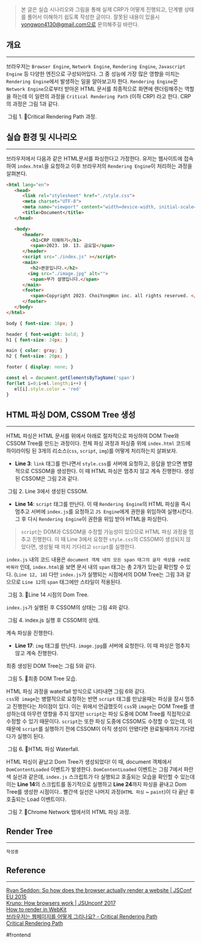 

> 본 글은 실습 시나리오와 그림을 통해 실제 CRP가 어떻게 진행되고, 단계별 상태를 풀어서 이해하기 쉽도록 작성한 글이다. 잘못된 내용이 있을시 yongwon4130@gmail.com으로 문의해주길 바란다.


## 개요
---
브라우저는 `Browser Engine`, `Network Engine`, `Rendering Engine`, `Javascript Engine` 등 다양한 엔진으로 구성되어있다.  그 중 성능에 가장 많은 영향을 미치는 `Rendering Engine`에서 발생하는 일을 알아보고자 한다. `Rendering Engine`은 `Network Engine`으로부터 받아온 HTML 문서를 최종적으로 화면에 렌더링해주는 역할을 하는데 이 일련의 과정을 `Critical Rendering Path` (이하 CRP) 라고 한다. CRP의 과정은 그림 1과 같다.  


<div class="img-container">
    <img class="img" src="https://i.imgur.com/a6uMzc4.png" alt=""/>
    <span class="caption">그림 1. Critical Rendering Path 과정.</span>
</div>



## 실습 환경 및 시나리오
---

브라우저에서 다음과 같은 HTML문서를 파싱한다고 가정한다.
유저는 웹사이트에 접속하여 `index.html`을 요청하고 이후 브라우저의 `Rendering Engine`이 처리하는 과정을 살펴본다.


```html {3,14,17} title="index.html"
<html lang="en">
   <head>
      <link rel="stylesheet" href="./style.css">
	  <meta charset="UTF-8">
	  <meta name="viewport" content="width=device-width, initial-scale=1.0">
	  <title>Document</title>
   </head>

   <body>
	  <header>
	     <h1>CRP 이해하기</h1>
	     <span>2023. 10. 13. 금요일</span>
	  </header>
	  <script src="./index.js" ></script>
	  <main>
	     <h2>본문입니다.</h2>
	    <img src="./image.jpg" alt="">
	     <span>부가 설명입니다.</span>
	  </main>
	  <footer>
	     <span>Copyright 2023. ChoiYongWon inc. all rights reserved. </span>
	  </footer>
   </body>
</html>
```



```css title="style.css"
body { font-size: 16px; }

header { font-weight: bold; }
h1 { font-size: 24px; }

main { color: gray; }
h2 { font-size: 20px; }

footer { display: none; }
```



```js title="index.js"
const el = document.getElementsByTagName('span')
for(let i=0;i<el.length;i++) {
   el[i].style.color = 'red'
}
```



## HTML 파싱 DOM, CSSOM Tree 생성
---

HTML 파싱은 HTML 문서를 위에서 아래로 절차적으로 파싱하여 DOM Tree와 CSSOM Tree를 만드는 과정이다. 전체 파싱 과정과 파싱중 위에 `index.html` 코드에 하이라이팅 된 3개의 리소스(`css`, `script`, `img`)를 어떻게 처리하는지 살펴보자.

- **Line 3**: `link` 태그를 만나면서 `style.css`를 서버에 요청하고, 응답을 받으면 병렬적으로 CSSOM을 생성한다. 이 때 HTML 파싱은 멈추지 않고 계속 진행한다. 생성된 CSSOM은 그림 2과 같다.


<div class="img-container">
    <img class="img" src="https://i.imgur.com/Bp4w6Zi.png" alt=""/>
    <span class="caption">그림 2. Line 3에서 생성된 CSSOM.</span>
</div>


- **Line 14**: `script` 태그를 만난다. 이 때 `Rendering Engine`의 HTML 파싱을 즉시 멈추고 서버에 `index.js`를 요청하고 `JS Engine`에게 권한을 위임하여 실행시킨다. 그 후 다시 `Rendering Engine`이 권한을 위임 받아 HTML을 파싱한다.  


 > `script`는 DOM과 CSSOM을 수정할 가능성이 있으므로 HTML 파싱 과정을 멈추고 진행한다. 이 때 Line 3에서 요청한 `style.css`의 CSSOM이 생성되지 않았다면, 생성될 때 까지 기다리고 `script`를 실행한다.

`index.js` 내의 코드 내용은  `document 객체 내의 모든 span 태그의 글자 색상을 red로 바꿔라` 인데,
`index.html`을 보면 문서 내의 `span` 태그는 총 2개가 있는걸 확인할 수 있다. (`Line 12, 18`) 다만 `index.js`가 실행되는 시점에서의 DOM Tree는 그림 3과 같으므로 `Line 12`의 `span` 태그에만 스타일이 적용된다.


<div class="img-container">
    <img class="img" src="https://i.imgur.com/OROqubt.png" alt=""/>
    <span class="caption">그림 3. Line 14 시점의 Dom Tree.</span>
</div>

`index.js`가 실행된 후 CSSOM의 상태는 그림 4와 같다.  

<div class="img-container">
    <img class="img" src="https://i.imgur.com/TSOgXPx.png" alt=""/>
    <span class="caption">그림 4. index.js 실행 후 CSSOM의 상태.</span>
</div>

계속 파싱을 진행한다.  

- **Line 17**: `img` 태그를 만난다. `image.jpg`를 서버에 요청한다. 이 때 파싱은 멈추지 않고 계속 진행한다.  

최종 생성된 DOM Tree는 그림 5와 같다.  


<div class="img-container">
    <img class="img" src="https://i.imgur.com/buvoo82.png" alt=""/>
    <span class="caption">그림 5. 최종 DOM Tree 모습.</span>
</div>

HTML 파싱 과정을 waterfall 방식으로 나타내면 그림 6와 같다.  
`css`와` image`는 병렬적으로 요청하는 반면 `script` 태그를 만났을때는 파싱을 잠시 멈추고 진행한다는 차이점이 있다. 이는 위에서 언급했듯이 `css`와 `image`는 DOM Tree를 생성하는데 아무런 영향을 주지 않지만 `script`는 파싱 도중에 DOM Tree를 직접적으로 수정할 수 있기 때문이다. `script`는 또한 파싱 도중에 CSSOM도 수정할 수 있는데, 이 때문에 `script`를 실행하기 전에 CSSOM이 아직 생성이 안됐다면 완료될때까지 기다렸다가 실행이 된다. 


<div class="img-container">
    <img class="img" src="https://i.imgur.com/WnfFySr.png" alt=""/>
    <span class="caption">그림 6. HTML 파싱 Waterfall.</span>
</div>


HTML 파싱이 끝났고 Dom Tree가 생성되었다! 이 때, document 객체에서 `DomContentLoaded` 이벤트가 발생한다. `DomContentLoaded` 이벤트는 그림 7에서 파란색 실선과 같은데, `index.js` 스크립트가 다 실행되고 호출되는 모습을 확인할 수 있는데 이는 **Line 14**의 스크립트를 동기적으로 실행하고 **Line 24**까지 파싱을 끝내고 Dom Tree를 생성한 시점이다.. 빨간색 실선은 나머지 과정(`HTML 파싱` ~ `paint`)이 다 끝난 후 호출되는 Load 이벤트이다.

<div class="img-container">
    <img class="img" src="https://i.imgur.com/tlqPuvn.png" alt=""/>
    <span class="caption">그림 7. Chrome Network 탭에서의 HTML 파싱 과정.</span>
</div>


## Render Tree
---
`작성중`

## Reference

---

[Ryan Seddon: So how does the browser actually render a website | JSConf EU 2015](https://www.youtube.com/watch?v=SmE4OwHztCc)  
[Kruno: How browsers work | JSUnconf 2017](https://www.youtube.com/watch?v=0IsQqJ7pwhw)  
[How to render in WebKit](https://www.youtube.com/watch?v=RVnARGhhs9w)  
[브라우저는 웹페이지를 어떻게 그리나요? - Critical Rendering Path](https://m.post.naver.com/viewer/postView.nhn?volumeNo=8431285&memberNo=34176766)  
[Critical Rendering Path](https://web.dev/articles/critical-rendering-path?hl=ko)

#frontend
